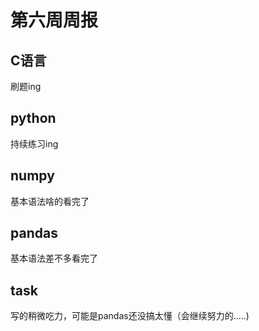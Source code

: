 # 第六周周报
## C语言
刷题ing
## python
持续练习ing
## numpy
基本语法啥的看完了
## pandas
基本语法差不多看完了
## task
写的稍微吃力，可能是pandas还没搞太懂（会继续努力的.....)
